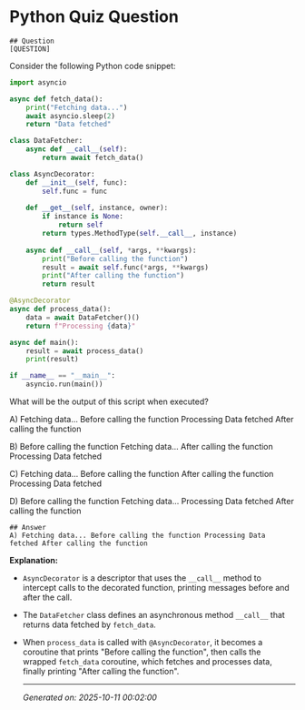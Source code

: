 # Python Quiz Question
    
    ## Question
    [QUESTION]
Consider the following Python code snippet:

```python
import asyncio

async def fetch_data():
    print("Fetching data...")
    await asyncio.sleep(2)
    return "Data fetched"

class DataFetcher:
    async def __call__(self):
        return await fetch_data()

class AsyncDecorator:
    def __init__(self, func):
        self.func = func
    
    def __get__(self, instance, owner):
        if instance is None:
            return self
        return types.MethodType(self.__call__, instance)
    
    async def __call__(self, *args, **kwargs):
        print("Before calling the function")
        result = await self.func(*args, **kwargs)
        print("After calling the function")
        return result

@AsyncDecorator
async def process_data():
    data = await DataFetcher()()
    return f"Processing {data}"

async def main():
    result = await process_data()
    print(result)

if __name__ == "__main__":
    asyncio.run(main())
```

What will be the output of this script when executed?

A) Fetching data... Before calling the function Processing Data fetched After calling the function

B) Before calling the function Fetching data... After calling the function Processing Data fetched

C) Fetching data... Before calling the function After calling the function Processing Data fetched

D) Before calling the function Fetching data... Processing Data fetched After calling the function
    
    ## Answer
    A) Fetching data... Before calling the function Processing Data fetched After calling the function

**Explanation:** 
- `AsyncDecorator` is a descriptor that uses the `__call__` method to intercept calls to the decorated function, printing messages before and after the call.
- The `DataFetcher` class defines an asynchronous method `__call__` that returns data fetched by `fetch_data`.
- When `process_data` is called with `@AsyncDecorator`, it becomes a coroutine that prints "Before calling the function", then calls the wrapped `fetch_data` coroutine, which fetches and processes data, finally printing "After calling the function".
    
    ---
    *Generated on: 2025-10-11 00:02:00*
    